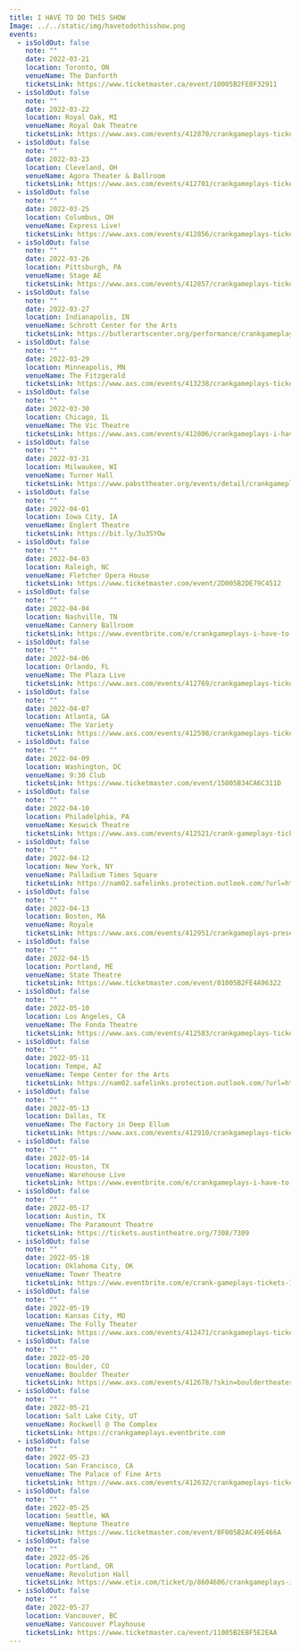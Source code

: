 ```yaml
---
title: I HAVE TO DO THIS SHOW
Image: ../../static/img/havetodothisshow.png
events:
  - isSoldOut: false
    note: ""
    date: 2022-03-21
    location: Toronto, ON
    venueName: The Danforth
    ticketsLink: https://www.ticketmaster.ca/event/10005B2FE0F32911
  - isSoldOut: false
    note: ""
    date: 2022-03-22
    location: Royal Oak, MI
    venueName: Royal Oak Theatre
    ticketsLink: https://www.axs.com/events/412870/crankgameplays-tickets
  - isSoldOut: false
    note: ""
    date: 2022-03-23
    location: Cleveland, OH
    venueName: Agora Theater & Ballroom
    ticketsLink: https://www.axs.com/events/412701/crankgameplays-tickets
  - isSoldOut: false
    note: ""
    date: 2022-03-25
    location: Columbus, OH
    venueName: Express Live!
    ticketsLink: https://www.axs.com/events/412856/crankgameplays-tickets
  - isSoldOut: false
    note: ""
    date: 2022-03-26
    location: Pittsburgh, PA
    venueName: Stage AE
    ticketsLink: https://www.axs.com/events/412857/crankgameplays-tickets
  - isSoldOut: false
    note: ""
    date: 2022-03-27
    location: Indianapolis, IN
    venueName: Schrott Center for the Arts
    ticketsLink: https://butlerartscenter.org/performance/crankgameplays/
  - isSoldOut: false
    note: ""
    date: 2022-03-29
    location: Minneapolis, MN
    venueName: The Fitzgerald
    ticketsLink: https://www.axs.com/events/413238/crankgameplays-tickets?skin=fitzgeraldtheater
  - isSoldOut: false
    note: ""
    date: 2022-03-30
    location: Chicago, IL
    venueName: The Vic Theatre
    ticketsLink: https://www.axs.com/events/412806/crankgameplays-i-have-to-do-this-tour-tickets
  - isSoldOut: false
    note: ""
    date: 2022-03-31
    location: Milwaukee, WI
    venueName: Turner Hall
    ticketsLink: https://www.pabsttheater.org/events/detail/crankgameplays-2022
  - isSoldOut: false
    note: ""
    date: 2022-04-01
    location: Iowa City, IA
    venueName: Englert Theatre
    ticketsLink: https://bit.ly/3u3SYOw
  - isSoldOut: false
    note: ""
    date: 2022-04-03
    location: Raleigh, NC
    venueName: Fletcher Opera House
    ticketsLink: https://www.ticketmaster.com/event/2D005B2DE79C4512
  - isSoldOut: false
    note: ""
    date: 2022-04-04
    location: Nashville, TN
    venueName: Cannery Ballroom
    ticketsLink: https://www.eventbrite.com/e/crankgameplays-i-have-to-do-this-tour-tickets-173047909957?aff=artist
  - isSoldOut: false
    note: ""
    date: 2022-04-06
    location: Orlando, FL
    venueName: The Plaza Live
    ticketsLink: https://www.axs.com/events/412769/crankgameplays-tickets
  - isSoldOut: false
    note: ""
    date: 2022-04-07
    location: Atlanta, GA
    venueName: The Variety
    ticketsLink: https://www.axs.com/events/412598/crankgameplays-tickets
  - isSoldOut: false
    note: ""
    date: 2022-04-09
    location: Washington, DC
    venueName: 9:30 Club
    ticketsLink: https://www.ticketmaster.com/event/15005B34CA6C311D
  - isSoldOut: false
    note: ""
    date: 2022-04-10
    location: Philadelphia, PA
    venueName: Keswick Theatre
    ticketsLink: https://www.axs.com/events/412521/crank-gameplays-tickets
  - isSoldOut: false
    note: ""
    date: 2022-04-12
    location: New York, NY
    venueName: Palladium Times Square
    ticketsLink: https://nam02.safelinks.protection.outlook.com/?url=https%3A%2F%2Fwww.ticketmaster.com%2Fevent%2F00005B36D7217A3E&data=04%7C01%7Caherschede%40aegpresents.com%7Cb1d53fdbe7c0496d07be08d97e436876%7Ccaece8130c4849238c628676bc93605f%7C0%7C0%7C637679650261801696%7CUnknown%7CTWFpbGZsb3d8eyJWIjoiMC4wLjAwMDAiLCJQIjoiV2luMzIiLCJBTiI6Ik1haWwiLCJXVCI6Mn0%3D%7C1000&sdata=%2F50DmVxgtpYT51ZkGIPrc9FQX8pYzfVyvaC6VTjwglI%3D&reserved=0
  - isSoldOut: false
    note: ""
    date: 2022-04-13
    location: Boston, MA
    venueName: Royale
    ticketsLink: https://www.axs.com/events/412951/crankgameplays-presents-i-have-to-do-this-show-tickets?skin=boweryboston
  - isSoldOut: false
    note: ""
    date: 2022-04-15
    location: Portland, ME
    venueName: State Theatre
    ticketsLink: https://www.ticketmaster.com/event/01005B2FE4A96322
  - isSoldOut: false
    note: ""
    date: 2022-05-10
    location: Los Angeles, CA
    venueName: The Fonda Theatre
    ticketsLink: https://www.axs.com/events/412583/crankgameplays-tickets
  - isSoldOut: false
    note: ""
    date: 2022-05-11
    location: Tempe, AZ
    venueName: Tempe Center for the Arts
    ticketsLink: https://nam02.safelinks.protection.outlook.com/?url=https%3A%2F%2Fwww.ticketmaster.com%2Fevent%2F00005B36D7217A3E&data=04%7C01%7Caherschede%40aegpresents.com%7Cb1d53fdbe7c0496d07be08d97e436876%7Ccaece8130c4849238c628676bc93605f%7C0%7C0%7C637679650261801696%7CUnknown%7CTWFpbGZsb3d8eyJWIjoiMC4wLjAwMDAiLCJQIjoiV2luMzIiLCJBTiI6Ik1haWwiLCJXVCI6Mn0%3D%7C1000&sdata=%2F50DmVxgtpYT51ZkGIPrc9FQX8pYzfVyvaC6VTjwglI%3D&reserved=0
  - isSoldOut: false
    note: ""
    date: 2022-05-13
    location: Dallas, TX
    venueName: The Factory in Deep Ellum
    ticketsLink: https://www.axs.com/events/412910/crankgameplays-tickets
  - isSoldOut: false
    note: ""
    date: 2022-05-14
    location: Houston, TX
    venueName: Warehouse Live
    ticketsLink: https://www.eventbrite.com/e/crankgameplays-i-have-to-do-this-tour-tickets-172263283117
  - isSoldOut: false
    note: ""
    date: 2022-05-17
    location: Austin, TX
    venueName: The Paramount Theatre
    ticketsLink: https://tickets.austintheatre.org/7308/7309
  - isSoldOut: false
    note: ""
    date: 2022-05-18
    location: Oklahoma City, OK
    venueName: Tower Theatre
    ticketsLink: https://www.eventbrite.com/e/crank-gameplays-tickets-172930328267
  - isSoldOut: false
    note: ""
    date: 2022-05-19
    location: Kansas City, MO
    venueName: The Folly Theater
    ticketsLink: https://www.axs.com/events/412471/crankgameplays-tickets
  - isSoldOut: false
    note: ""
    date: 2022-05-20
    location: Boulder, CO
    venueName: Boulder Theater
    ticketsLink: https://www.axs.com/events/412678/?skin=bouldertheater
  - isSoldOut: false
    note: ""
    date: 2022-05-21
    location: Salt Lake City, UT
    venueName: Rockwell @ The Complex
    ticketsLink: https://crankgameplays.eventbrite.com
  - isSoldOut: false
    note: ""
    date: 2022-05-23
    location: San Francisco, CA
    venueName: The Palace of Fine Arts
    ticketsLink: https://www.axs.com/events/412632/crankgameplays-tickets
  - isSoldOut: false
    note: ""
    date: 2022-05-25
    location: Seattle, WA
    venueName: Neptune Theatre
    ticketsLink: https://www.ticketmaster.com/event/0F005B2AC49E466A
  - isSoldOut: false
    note: ""
    date: 2022-05-26
    location: Portland, OR
    venueName: Revolution Hall
    ticketsLink: https://www.etix.com/ticket/p/8604606/crankgameplays-i-have-to-do-this-tour-portland-revolution-hall
  - isSoldOut: false
    note: ""
    date: 2022-05-27
    location: Vancouver, BC
    venueName: Vancouver Playhouse
    ticketsLink: https://www.ticketmaster.ca/event/11005B2EBF5E2EAA
---
```

